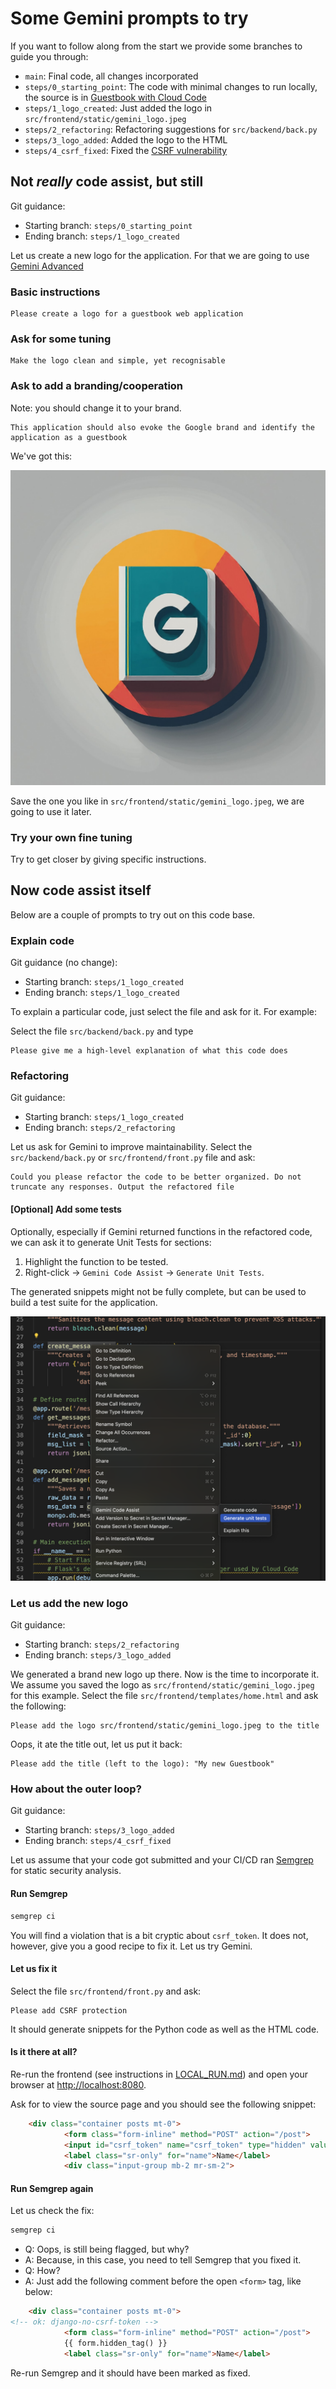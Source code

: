 # Some Gemini prompts to try

If you want to follow along from the start we provide some branches to guide you through:

* `main`: Final code, all changes incorporated
* `steps/0_starting_point`: The code with minimal changes to run locally, the source is in [Guestbook with Cloud Code](https://github.com/GoogleCloudPlatform/cloud-code-samples/tree/v1/python/python-guestbook)
* `steps/1_logo_created`: Just added the logo in ``src/frontend/static/gemini_logo.jpeg``
* ``steps/2_refactoring``: Refactoring suggestions for ``src/backend/back.py``
* ``steps/3_logo_added``: Added the logo to the HTML
* ``steps/4_csrf_fixed``: Fixed the [CSRF vulnerability](https://owasp.org/www-community/attacks/csrf)

## Not *really* code assist, but still

Git guidance:

* Starting branch: ``steps/0_starting_point``
* Ending branch: ``steps/1_logo_created``

Let us create a new logo for the application.
For that we are going to use [Gemini Advanced](https://gemini.google.com/)

### Basic instructions

```text
Please create a logo for a guestbook web application
```

### Ask for some tuning

```text
Make the logo clean and simple, yet recognisable
```

### Ask to add a branding/cooperation

Note: you should change it to your brand.

```text
This application should also evoke the Google brand and identify the application as a guestbook
```

We've got this:

![gemini_logo](./src/frontend/static/gemini_logo.jpeg)

Save the one you like in ``src/frontend/static/gemini_logo.jpeg``, we are going to use it later.

### Try your own fine tuning

Try to get closer by giving specific instructions.

## Now code assist itself

Below are a couple of prompts to try out on this code base.

### Explain code

Git guidance (no change):

* Starting branch: ``steps/1_logo_created``
* Ending branch: ``steps/1_logo_created``

To explain a particular code, just select the file and ask for it. For example:

Select the file ``src/backend/back.py`` and type

```text
Please give me a high-level explanation of what this code does
```

### Refactoring

Git guidance:

* Starting branch: ``steps/1_logo_created``
* Ending branch: ``steps/2_refactoring``

Let us ask for Gemini to improve maintainability. Select the ``src/backend/back.py`` or ``src/frontend/front.py`` file and ask:

```text
Could you please refactor the code to be better organized. Do not truncate any responses. Output the refactored file
```

#### [Optional] Add some tests

Optionally, especially if Gemini returned functions in the refactored code, we can ask it to generate Unit Tests for sections:

1. Highlight the function to be tested.
2. Right-click -> `Gemini Code Assist` -> `Generate Unit Tests`.

The generated snippets might not be fully complete, but can be used to build a test suite for the application.

![image](img/code-assist-generate-unit-tests.png)

### Let us add the new logo

Git guidance:

* Starting branch: ``steps/2_refactoring``
* Ending branch: ``steps/3_logo_added``


We generated a brand new logo up there. 
Now is the time to incorporate it.
We assume you saved the logo as ``src/frontend/static/gemini_logo.jpeg`` for this example.
Select the file ``src/frontend/templates/home.html`` and ask the following:

```text
Please add the logo src/frontend/static/gemini_logo.jpeg to the title
```

Oops, it ate the title out, let us put it back:

```text
Please add the title (left to the logo): "My new Guestbook"
```

### How about the outer loop?

Git guidance:

* Starting branch: ``steps/3_logo_added``
* Ending branch: ``steps/4_csrf_fixed``

Let us assume that your code got submitted and your CI/CD ran [Semgrep](https://semgrep.dev/) for static security analysis.

#### Run Semgrep

```bash
semgrep ci
```

You will find a violation that is a bit cryptic about ``csrf_token``.
It does not, however, give you a good recipe to fix it. 
Let us try Gemini.

#### Let us fix it

Select the file ``src/frontend/front.py`` and ask:

```text
Please add CSRF protection
```

It should generate snippets for the Python code as well as the HTML code.

#### Is it there at all?

Re-run the frontend (see instructions in [LOCAL_RUN.md](./LOCAL_RUN.md)) and open your browser at [http://localhost:8080](http://localhost:8080).

Ask for to view the source page and you should see the following snippet:

```html
    <div class="container posts mt-0">
            <form class="form-inline" method="POST" action="/post">
            <input id="csrf_token" name="csrf_token" type="hidden" value="IjMwNWI0NzIxZmU2MTRiOWMyMGY1NTE4YWQzNmRmNzhmM2FmNzE5YTki.ZlXAsA.uIenYsnVxq7KGzBCnZlguZYtFHw">
            <label class="sr-only" for="name">Name</label>
            <div class="input-group mb-2 mr-sm-2">
```

#### Run Semgrep again

Let us check the fix:

```bash
semgrep ci
```

* Q: Oops, is still being flagged, but why? 
* A: Because, in this case, you need to tell Semgrep that you fixed it.
* Q: How?
* A: Just add the following comment before the open `<form>` tag, like below:

```html
    <div class="container posts mt-0">
<!-- ok: django-no-csrf-token -->
            <form class="form-inline" method="POST" action="/post">
            {{ form.hidden_tag() }}
            <label class="sr-only" for="name">Name</label>

```

Re-run Semgrep and it should have been marked as fixed.
